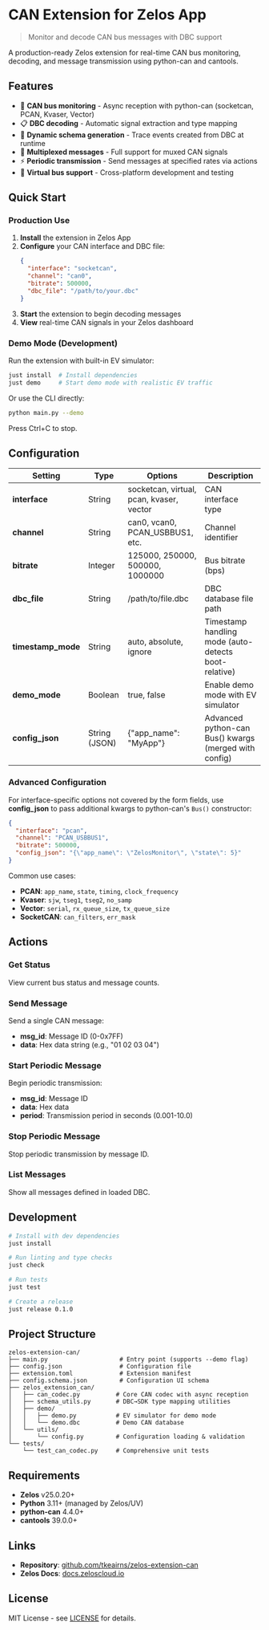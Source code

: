 # CAN Extension for Zelos App

> Monitor and decode CAN bus messages with DBC support

A production-ready Zelos extension for real-time CAN bus monitoring, decoding, and message transmission using python-can and cantools.

## Features

- 🚗 **CAN bus monitoring** - Async reception with python-can (socketcan, PCAN, Kvaser, Vector)
- 📋 **DBC decoding** - Automatic signal extraction and type mapping
- 🔄 **Dynamic schema generation** - Trace events created from DBC at runtime
- 📡 **Multiplexed messages** - Full support for muxed CAN signals
- ⚡ **Periodic transmission** - Send messages at specified rates via actions
- 🧪 **Virtual bus support** - Cross-platform development and testing

## Quick Start

### Production Use

1. **Install** the extension in Zelos App
2. **Configure** your CAN interface and DBC file:
   ```json
   {
     "interface": "socketcan",
     "channel": "can0",
     "bitrate": 500000,
     "dbc_file": "/path/to/your.dbc"
   }
   ```
3. **Start** the extension to begin decoding messages
4. **View** real-time CAN signals in your Zelos dashboard

### Demo Mode (Development)

Run the extension with built-in EV simulator:

```bash
just install  # Install dependencies
just demo     # Start demo mode with realistic EV traffic
```

Or use the CLI directly:
```bash
python main.py --demo
```

Press Ctrl+C to stop.

## Configuration

| Setting | Type | Options | Description |
|---------|------|---------|-------------|
| **interface** | String | socketcan, virtual, pcan, kvaser, vector | CAN interface type |
| **channel** | String | can0, vcan0, PCAN_USBBUS1, etc. | Channel identifier |
| **bitrate** | Integer | 125000, 250000, 500000, 1000000 | Bus bitrate (bps) |
| **dbc_file** | String | /path/to/file.dbc | DBC database file path |
| **timestamp_mode** | String | auto, absolute, ignore | Timestamp handling mode (auto-detects boot-relative) |
| **demo_mode** | Boolean | true, false | Enable demo mode with EV simulator |
| **config_json** | String (JSON) | {"app_name": "MyApp"} | Advanced python-can Bus() kwargs (merged with config) |

### Advanced Configuration

For interface-specific options not covered by the form fields, use **config_json** to pass additional kwargs to python-can's `Bus()` constructor:

```json
{
  "interface": "pcan",
  "channel": "PCAN_USBBUS1",
  "bitrate": 500000,
  "config_json": "{\"app_name\": \"ZelosMonitor\", \"state\": 5}"
}
```

Common use cases:
- **PCAN**: `app_name`, `state`, `timing`, `clock_frequency`
- **Kvaser**: `sjw`, `tseg1`, `tseg2`, `no_samp`
- **Vector**: `serial`, `rx_queue_size`, `tx_queue_size`
- **SocketCAN**: `can_filters`, `err_mask`

## Actions

### Get Status
View current bus status and message counts.

### Send Message
Send a single CAN message:
- **msg_id**: Message ID (0-0x7FF)
- **data**: Hex data string (e.g., "01 02 03 04")

### Start Periodic Message
Begin periodic transmission:
- **msg_id**: Message ID
- **data**: Hex data
- **period**: Transmission period in seconds (0.001-10.0)

### Stop Periodic Message
Stop periodic transmission by message ID.

### List Messages
Show all messages defined in loaded DBC.

## Development

```bash
# Install with dev dependencies
just install

# Run linting and type checks
just check

# Run tests
just test

# Create a release
just release 0.1.0
```

## Project Structure

```
zelos-extension-can/
├── main.py                    # Entry point (supports --demo flag)
├── config.json                # Configuration file
├── extension.toml             # Extension manifest
├── config.schema.json         # Configuration UI schema
├── zelos_extension_can/
│   ├── can_codec.py          # Core CAN codec with async reception
│   ├── schema_utils.py       # DBC→SDK type mapping utilities
│   ├── demo/
│   │   ├── demo.py           # EV simulator for demo mode
│   │   └── demo.dbc          # Demo CAN database
│   └── utils/
│       └── config.py         # Configuration loading & validation
└── tests/
    └── test_can_codec.py     # Comprehensive unit tests
```

## Requirements

- **Zelos** v25.0.20+
- **Python** 3.11+ (managed by Zelos/UV)
- **python-can** 4.4.0+
- **cantools** 39.0.0+

## Links

- **Repository**: [github.com/tkeairns/zelos-extension-can](https://github.com/tkeairns/zelos-extension-can)
- **Zelos Docs**: [docs.zeloscloud.io](https://docs.zeloscloud.io)

## License

MIT License - see [LICENSE](LICENSE) for details.
